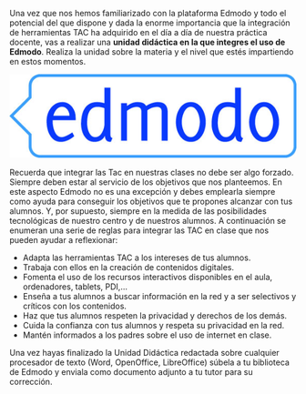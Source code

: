 Una vez que nos hemos familiarizado con la plataforma Edmodo y todo el potencial del que dispone y dada la enorme importancia que la integración de herramientas TAC ha adquirido en el día a día de nuestra práctica docente, vas a realizar una **unidad didáctica en la que integres el uso de Edmodo**. Realiza la unidad sobre la materia y el nivel que estés impartiendo en estos momentos.

![](/assets/edmodo_logo_color.jpg)

Recuerda que integrar las Tac en nuestras clases no debe ser algo forzado. Siempre deben estar al servicio de los objetivos que nos planteemos. En este aspecto Edmodo no es una excepción y debes emplearla siempre como ayuda para conseguir los objetivos que te propones alcanzar con tus alumnos. Y, por supuesto, siempre en la medida de las posibilidades tecnológicas de nuestro centro y de nuestros alumnos. A continuación se enumeran una serie de reglas para integrar las TAC en clase que nos pueden ayudar a reflexionar:

* Adapta las herramientas TAC a los intereses de tus alumnos.
* Trabaja con ellos en la creación de contenidos digitales.
* Fomenta el uso de los recursos interactivos disponibles en el aula, ordenadores, tablets, PDI,...
* Enseña a tus alumnos a buscar información en la red y a ser selectivos y críticos con los contenidos.
* Haz que tus alumnos respeten la privacidad y derechos de los demás.
* Cuida la confianza con tus alumnos y respeta su privacidad en la red.
* Mantén informados a los padres sobre el uso de internet en clase.

Una vez hayas finalizado la Unidad Didáctica redactada sobre cualquier procesador de texto \(Word, OpenOffice, LibreOffice\) súbela a tu biblioteca de Edmodo y enviala como documento adjunto a tu tutor para su corrección.

